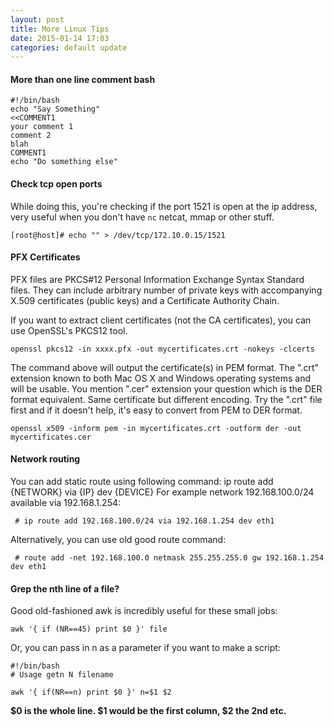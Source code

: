 ```yaml
---
layout: post
title: More Linux Tips
date: 2015-01-14 17:03
categories: default update
---
```


#### More than one line comment bash


	#!/bin/bash
	echo "Say Something"
	<<COMMENT1
    your comment 1
    comment 2
    blah
	COMMENT1
	echo "Do something else"



#### Check tcp open ports 
While doing this, you're checking if the port 1521 is open at the ip address, very useful when you don't have `nc` netcat, mmap or other stuff.

	[root@host]# echo "" > /dev/tcp/172.10.0.15/1521


#### PFX Certificates

PFX files are PKCS#12 Personal Information Exchange Syntax Standard files. They can include arbitrary number of private keys with accompanying X.509 certificates (public keys) and a Certificate Authority Chain.

If you want to extract client certificates (not the CA certificates), you can use OpenSSL's PKCS12 tool.

	openssl pkcs12 -in xxxx.pfx -out mycertificates.crt -nokeys -clcerts

The command above will output the certificate(s) in PEM format. The ".crt" extension known to both Mac OS X and Windows operating systems and will be usable. You mention ".cer" extension your question which is the DER format equivalent. Same certificate but different encoding. Try the ".crt" file first and if it doesn't help, it's easy to convert from PEM to DER format.

	openssl x509 -inform pem -in mycertificates.crt -outform der -out mycertificates.cer


#### Network routing


You can add static route using following command:
ip route add {NETWORK} via {IP} dev {DEVICE}
For example network 192.168.100.0/24 available via 192.168.1.254:
     
     # ip route add 192.168.100.0/24 via 192.168.1.254 dev eth1

Alternatively, you can use old good route command:

     # route add -net 192.168.100.0 netmask 255.255.255.0 gw 192.168.1.254 dev eth1



#### Grep the nth line of a file?

Good old-fashioned awk is incredibly useful for these small jobs:

	awk '{ if (NR==45) print $0 }' file

Or, you can pass in n as a parameter if you want to make a script:

	#!/bin/bash
	# Usage getn N filename

	awk '{ if(NR==n) print $0 }' n=$1 $2

**$0 is the whole line. $1 would be the first column, $2 the 2nd etc.**
